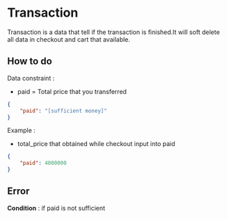 # Transaction 

Transaction is a data that tell if the transaction is finished.It will soft delete all data in checkout and cart that available.

## How to do

Data constraint :

* paid = Total price that you transferred

```json
{
    "paid": "[sufficient money]"
}
```

Example : 

* total_price that obtained while checkout input into paid

```json
{
    "paid": 4000000
}
```

## Error 

**Condition** : if paid is not sufficient